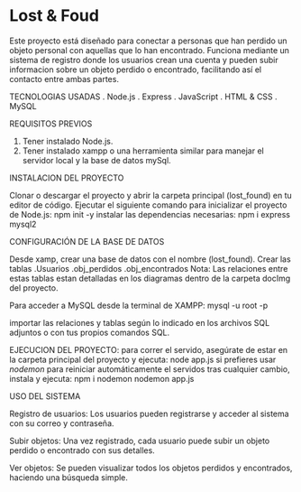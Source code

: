 # Lost & Foud

Este proyecto está diseñado para conectar a personas que han perdido un objeto personal con aquellas que lo han encontrado. Funciona mediante un sistema de registro donde los usuarios crean una cuenta y pueden subir informacion sobre un objeto perdido o encontrado, facilitando así el contacto entre ambas partes.

TECNOLOGIAS USADAS
. Node.js
. Express
. JavaScript
. HTML & CSS
. MySQL

REQUISITOS PREVIOS

1. Tener instalado Node.js.
2. Tener instalado xampp o una herramienta similar para manejar el servidor local y la base de datos mySql.

INSTALACION DEL PROYECTO

Clonar o descargar el proyecto y abrir la carpeta principal (lost_found) en tu editor de código. 
Ejecutar el siguiente comando para inicializar el proyecto de Node.js:
npm init -y
instalar las dependencias necesarias: 
npm i express mysql2

CONFIGURACIÓN DE LA BASE DE DATOS

Desde xamp, crear una base de datos con el nombre (lost_found).
Crear las tablas 
.Usuarios
.obj_perdidos
.obj_encontrados 
Nota: Las relaciones entre estas tablas estan detalladas en los diagramas dentro de la carpeta docImg del proyecto.

Para acceder a MySQL desde la terminal de XAMPP:
mysql -u root -p

importar las relaciones y tablas según lo indicado en los archivos SQL adjuntos o con tus propios comandos SQL.

EJECUCION DEL PROYECTO:
para correr el servido, asegúrate de estar en la carpeta principal del proyecto y ejecuta: 
node app.js
si prefieres usar *nodemon* para reiniciar automáticamente el servidos tras cualquier cambio, instala y ejecuta: 
npm i nodemon
nodemon app.js

USO DEL SISTEMA

Registro de usuarios: Los usuarios pueden registrarse y acceder al sistema con su correo y contraseña.

Subir objetos: Una vez registrado, cada usuario puede subir un objeto perdido o encontrado con sus detalles.

Ver objetos: Se pueden visualizar todos los objetos perdidos y encontrados, haciendo una búsqueda simple.
